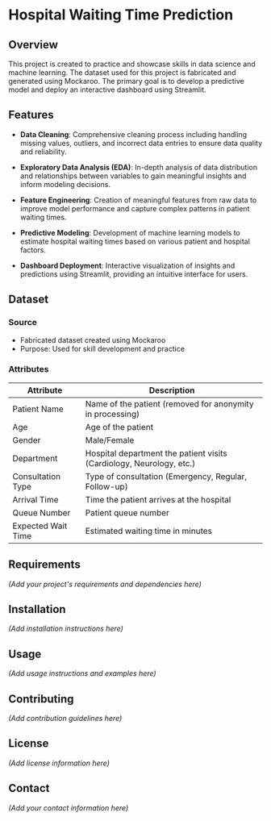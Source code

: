 # Hospital Waiting Time Prediction

## Overview
This project is created to practice and showcase skills in data science and machine learning. The dataset used for this project is fabricated and generated using Mockaroo. The primary goal is to develop a predictive model and deploy an interactive dashboard using Streamlit.

## Features
- **Data Cleaning**: Comprehensive cleaning process including handling missing values, outliers, and incorrect data entries to ensure data quality and reliability.

- **Exploratory Data Analysis (EDA)**: In-depth analysis of data distribution and relationships between variables to gain meaningful insights and inform modeling decisions.

- **Feature Engineering**: Creation of meaningful features from raw data to improve model performance and capture complex patterns in patient waiting times.

- **Predictive Modeling**: Development of machine learning models to estimate hospital waiting times based on various patient and hospital factors.

- **Dashboard Deployment**: Interactive visualization of insights and predictions using Streamlit, providing an intuitive interface for users.

## Dataset

### Source
- Fabricated dataset created using Mockaroo
- Purpose: Used for skill development and practice

### Attributes

| Attribute | Description |
|-----------|-------------|
| Patient Name | Name of the patient (removed for anonymity in processing) |
| Age | Age of the patient |
| Gender | Male/Female |
| Department | Hospital department the patient visits (Cardiology, Neurology, etc.) |
| Consultation Type | Type of consultation (Emergency, Regular, Follow-up) |
| Arrival Time | Time the patient arrives at the hospital |
| Queue Number | Patient queue number |
| Expected Wait Time | Estimated waiting time in minutes |

## Requirements
*(Add your project's requirements and dependencies here)*

## Installation
*(Add installation instructions here)*

## Usage
*(Add usage instructions and examples here)*

## Contributing
*(Add contribution guidelines here)*

## License
*(Add license information here)*

## Contact
*(Add your contact information here)*
